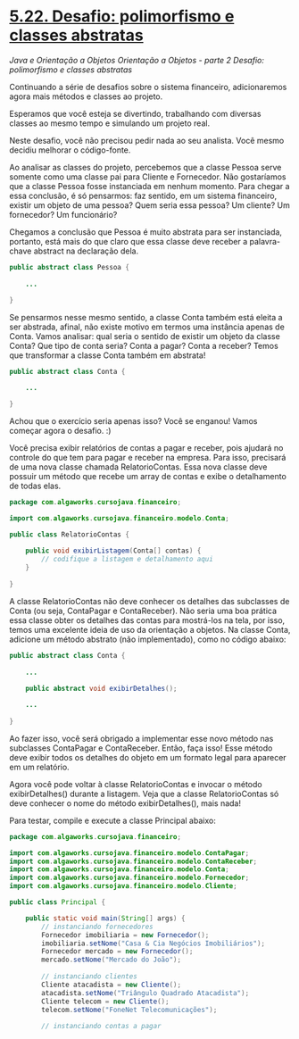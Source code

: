 # [5.22. Desafio: polimorfismo e classes abstratas](https://app.algaworks.com/aulas/88/desafio-polimorfismo-e-classes-abstratas)

_Java e Orientação a Objetos Orientação a Objetos - parte 2 Desafio: polimorfismo e classes abstratas_

Continuando a série de desafios sobre o sistema financeiro, adicionaremos agora mais métodos e classes ao projeto.

Esperamos que você esteja se divertindo, trabalhando com diversas classes ao mesmo tempo e simulando um projeto real.

Neste desafio, você não precisou pedir nada ao seu analista. Você mesmo decidiu melhorar o código-fonte.

Ao analisar as classes do projeto, percebemos que a classe Pessoa serve somente como uma classe pai para Cliente e Fornecedor. Não gostaríamos que a classe Pessoa fosse instanciada em nenhum momento. Para chegar a essa conclusão, é só pensarmos: faz sentido, em um sistema financeiro, existir um objeto de uma pessoa? Quem seria essa pessoa? Um cliente? Um fornecedor? Um funcionário?

Chegamos a conclusão que Pessoa é muito abstrata para ser instanciada, portanto, está mais do que claro que essa classe deve receber a palavra-chave abstract na declaração dela.

```java
public abstract class Pessoa {
	
	...
	
}
```


Se pensarmos nesse mesmo sentido, a classe Conta também está eleita a ser abstrada, afinal, não existe motivo em termos uma instância apenas de Conta. Vamos analisar: qual seria o sentido de existir um objeto da classe Conta? Que tipo de conta seria? Conta a pagar? Conta a receber? Temos que transformar a classe Conta também em abstrata!

```java
public abstract class Conta {

	...

}
```

Achou que o exercício seria apenas isso? Você se enganou! Vamos começar agora o desafio. :)

Você precisa exibir relatórios de contas a pagar e receber, pois ajudará no controle do que tem para pagar e receber na empresa. Para isso, precisará de uma nova classe chamada RelatorioContas. Essa nova classe deve possuir um método que recebe um array de contas e exibe o detalhamento de todas elas.

```java
package com.algaworks.cursojava.financeiro;

import com.algaworks.cursojava.financeiro.modelo.Conta;

public class RelatorioContas {
	
	public void exibirListagem(Conta[] contas) {
		// codifique a listagem e detalhamento aqui
	}
	
}
```


A classe RelatorioContas não deve conhecer os detalhes das subclasses de Conta (ou seja, ContaPagar e ContaReceber). Não seria uma boa prática essa classe obter os detalhes das contas para mostrá-los na tela, por isso, temos uma excelente ideia de uso da orientação a objetos. Na classe Conta, adicione um método abstrato (não implementado), como no código abaixo:

```java
public abstract class Conta {
	
	...
	
	public abstract void exibirDetalhes();

	...
	
}
```


Ao fazer isso, você será obrigado a implementar esse novo método nas subclasses ContaPagar e ContaReceber. Então, faça isso! Esse método deve exibir todos os detalhes do objeto em um formato legal para aparecer em um relatório.

Agora você pode voltar à classe RelatorioContas e invocar o método exibirDetalhes() durante a listagem. Veja que a classe RelatorioContas só deve conhecer o nome do método exibirDetalhes(), mais nada!

Para testar, compile e execute a classe Principal abaixo:

```java
package com.algaworks.cursojava.financeiro;

import com.algaworks.cursojava.financeiro.modelo.ContaPagar;
import com.algaworks.cursojava.financeiro.modelo.ContaReceber;
import com.algaworks.cursojava.financeiro.modelo.Conta;
import com.algaworks.cursojava.financeiro.modelo.Fornecedor;
import com.algaworks.cursojava.financeiro.modelo.Cliente;

public class Principal {

	public static void main(String[] args) {
		// instanciando fornecedores
		Fornecedor imobiliaria = new Fornecedor();
		imobiliaria.setNome("Casa & Cia Negócios Imobiliários");
		Fornecedor mercado = new Fornecedor();
		mercado.setNome("Mercado do João");
		
		// instanciando clientes
		Cliente atacadista = new Cliente();
		atacadista.setNome("Triângulo Quadrado Atacadista");
		Cliente telecom = new Cliente();
		telecom.setNome("FoneNet Telecomunicações");
		
		// instanciando contas a pagar